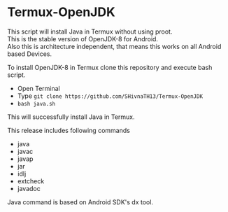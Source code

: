 # Termux-OpenJDK
This script will install Java in Termux without using proot.
<br>This is the stable version of OpenJDK-8 for Android.
<br>Also this is architecture independent, that means this works on all Android based Devices.

To install OpenJDK-8 in Termux clone this repository and execute bash script.

- Open Terminal
- Type `git clone https://github.com/SHivnaTH13/Termux-OpenJDK`
- `bash java.sh`

This will successfully install Java in Termux.

This release includes following commands
- java
- javac
- javap
- jar
- idlj
- extcheck
- javadoc

Java command is based on Android SDK's dx tool.
